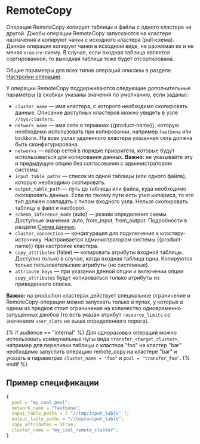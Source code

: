 # RemoteCopy

Операция RemoteCopy копирует таблицы и файлы с одного кластера на другой. Джобы операции RemoteCopy запускаются на кластере назначения и копируют чанки с исходного кластера (pull-схема). Данная операция копирует чанки в исходном виде, не разжимая их и не меняя `erasure`-схему. В случае, если входная таблица является сортированной, то выходная таблица тоже будет отсортирована.

Общие параметры для всех типов операций описаны в разделе [Настройки операций](../../../../user-guide/data-processing/operations/operations-options.md).

У операции RemoteCopy поддерживаются следующие дополнительные параметры (в скобках указаны значения по умолчанию, если заданы):

* `cluster_name` — имя кластера, с которого необходимо скопировать данные. Описание доступных кластеров можно увидеть в узле `//sys/clusters`.
* `network_name` — имя сети в терминах {{product-name}}, которую необходимо использовать при копировании, например `fastbone` или `backbone`. На всех узлах удаленного кластера указанная сеть должна быть сконфигурирована. 
* `networks` — набор сетей в порядке приоритета, которые будут использоваться для копирования данных. **Важно:** не указывайте эту и предыдущую опцию без согласования с администратором системы.
* `input_table_paths` — список из одной таблицы (или одного файла), которую необходимо скопировать.
* `output_table_path` — путь до таблицы или файла, куда необходимо скопировать данные. Если по такому пути есть узел кипариса, то его тип должен совпадать с типом входного узла. 
Нельзя cкопировать таблицу в файл и наоборот.
* `schema_inference_mode` (auto) — режим определения схемы. Доступные значения: auto, from_input, from_output. Подробности в разделе [Схема данных](../../../../user-guide/storage/static-schema.md#schema_inference).
* `cluster_connection` — конфигурация для подключения к кластеру-источнику. Настраивается администратором системы {{product-name}} при настройке кластера.
* `copy_attributes` (false) — копировать атрибуты входной таблицы. Доступно только в случае, когда входная таблица одна. Копируются только пользовательские атрибуты (не системные).
* `attribute_keys` — при указании данной опции и включении опции `copy_attributes` будут копироваться только атрибуты из приведенного списка.

**Важно:** на production кластерах действует специальное ограничение и RemoteCopy-операции можно запускать только в пулах, у которых в одном из предков стоит ограничение на количество одновременно запущенных джобов (то есть указан атрибут `resource_limits` со значением `user_slots` не выше определенного порога). 

{% if audience == "internal" %}
Для одноразовых операций можно использовать коммунальные пулы вида `transfer_<target_cluster>`, например для переливки таблицы с кластера "foo" на кластер "bar" необходимо запустить операцию remote_copy на кластере "bar" и указать в параметрах `cluster_name = "foo"` и `pool = "transfer_foo"`.
{% endif %}

## Пример спецификации

```yaml
{
  pool = "my_cool_pool";
  network_name = "fastbone";
  input_table_paths = [ "//tmp/input_table" ];
  output_table_paths = "//tmp/output_table";
  copy_attributes = %true;
  cluster_name = "my_cool_remote_cluster";
}
```
